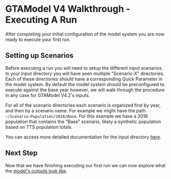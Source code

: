 # GTAModel V4 Walkthrough - Executing A Run

After completing your initial configuration of the model system you are now ready to execute your first run.

## Setting up Scenarios

Before executing a run you will need to setup the different input scenarios.  In your input directory
you will have seen multiple "Scenario-X" directories. Each of these directories should have a corresponding
Quick Parameter in the model system. By default the model system should be preconfigured to execute against
the base year however, we will walk through the procedure in any case for GTAModel V4.2's inputs.

For all of the scenario directories each scenario is organized first by year, and then by a scenario name.
For example we might have the path `~/Scenario-Population/2016/Base`.  For this example we have a 2016 population
that contains the "Base" scenario, likely a synthetic population based on TTS population totals.

You can access more detailed documentation for the input directory
[here](../InputDirectory/index.md).

## Next Step

Now that we have finishing executing our first run we can now explore what the [model's outputs look like](model_outputs.md).